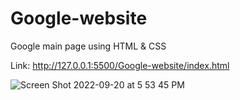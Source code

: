 # Google-website
Google main page using HTML &amp; CSS

Link: http://127.0.0.1:5500/Google-website/index.html

![Screen Shot 2022-09-20 at 5 53 45 PM](https://user-images.githubusercontent.com/75292532/191390447-c6bc5b48-acf7-4434-8e85-0ceeaf539704.png)
